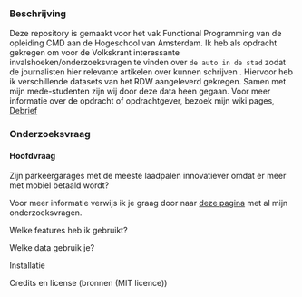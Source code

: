 ### **Beschrijving** 
Deze repository is gemaakt voor het vak Functional Programming van de opleiding CMD aan de Hogeschool van Amsterdam. 
Ik heb als opdracht gekregen om voor de Volkskrant interessante invalshoeken/onderzoeksvragen te vinden over `de auto in de stad` zodat de journalisten hier relevante artikelen over kunnen schrijven . Hiervoor heb ik verschillende datasets van het RDW aangeleverd gekregen. Samen met mijn mede-studenten zijn wij door deze data heen gegaan. Voor meer informatie over de opdracht of opdrachtgever, bezoek mijn wiki pages, [Debrief](https://github.com/kiara1404/functional-programming/wiki/Debriefing)

### **Onderzoeksvraag**   
#### Hoofdvraag
Zijn parkeergarages met de meeste laadpalen innovatiever omdat er meer met mobiel betaald wordt?   

Voor meer informatie verwijs ik je graag door naar [deze pagina](https://github.com/kiara1404/functional-programming/wiki/Hoofd---en-deelvragen) met al mijn onderzoeksvragen.

Welke features heb ik gebruikt?

Welke data gebruik je? 


Installatie

Credits en license (bronnen (MIT licence))

